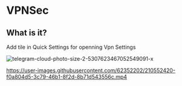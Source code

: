 # VPNSec

## What is it?

Add tile in Quick Settings for openning Vpn Settings

![telegram-cloud-photo-size-2-5307623467052549091-x](https://user-images.githubusercontent.com/62352202/210547933-d5f5c1ab-1c76-4319-ae60-509b0a46930e.jpg)



https://user-images.githubusercontent.com/62352202/210552420-f0a804d5-3c79-46b1-8f2d-8b71d543556c.mp4
